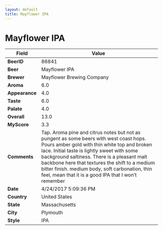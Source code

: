 ```yaml
---
layout: default
title: Mayflower IPA
---
```


# Mayflower IPA

| Field         | Value     |
|---------------|-----------|
| **BeerID** | 86841 |
| **Beer** | Mayflower IPA |
| **Brewer** | Mayflower Brewing Company |
| **Aroma** | 6.0 |
| **Appearance** | 4.0 |
| **Taste** | 6.0 |
| **Palate** | 4.0 |
| **Overall** | 13.0 |
| **MyScore** | 3.3 |
| **Comments** | Tap. Aroma pine and citrus notes but not as pungent as some beers with west coast hops. Pours amber gold with thin white top and broken lace. Initial taste is lightly sweet with some background saltiness. There is a pleasant malt backbone here that textures the shift to a medium bitter finish. medium body, soft carbonation, thin feel, mean that it is a good IPA that I won’t remember  |
| **Date** | 4/24/2017 5:09:36 PM |
| **Country** | United States |
| **State** | Massachusetts |
| **City** | Plymouth |
| **Style** | IPA |
